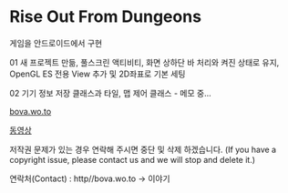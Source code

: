 # Rise Out From Dungeons
 게임을 안드로이드에서 구현
 
01 새 프로젝트 만듦, 풀스크린 액티비티, 화면 상하단 바 처리와 켜진 상태로 유지, OpenGL ES 전용 View 추가 및 2D좌표로 기본 세팅

02 기기 정보 저장 클래스과 타일, 맵 제어 클래스 - 메모 중...

[bova.wo.to](http://bova.wo.to)

[동영상](https://youtu.be/Bs3YEVq6yHk)


  저작권 문제가 있는 경우 연락해 주시면 중단 및 삭제 하겠습니다. (If you have a copyright issue, please contact us and we will stop and delete it.)

연락처(Contact) : http//bova.wo.to -> 이야기
